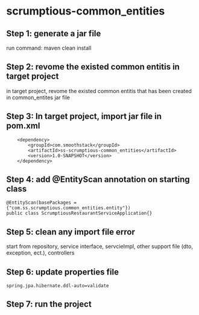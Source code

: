 # scrumptious-common_entities
## Step 1: generate a jar file
run command: maven clean install
## Step 2: revome the existed common entitis in target project
in target project, revome the existed common entitis that has been created in common_entites jar file
## Step 3: In target project, import jar file in pom.xml
		<dependency>
			<groupId>com.smoothstack</groupId>
			<artifactId>ss-scrumptious-common_entities</artifactId>
			<version>1.0-SNAPSHOT</version>
		</dependency>
## Step 4: add @EntityScan annotation on starting class
    @EntityScan(basePackages = {"com.ss.scrumptious.common_entities.entity"})
    public class ScrumptiousRestaurantServiceApplication{}
## Step 5: clean any import file error
start from repository, service interface, servcieImpl, other support file (dto, exception, ect.), controllers
## Step 6: update properties file
    spring.jpa.hibernate.ddl-auto=validate
## Step 7: run the project
